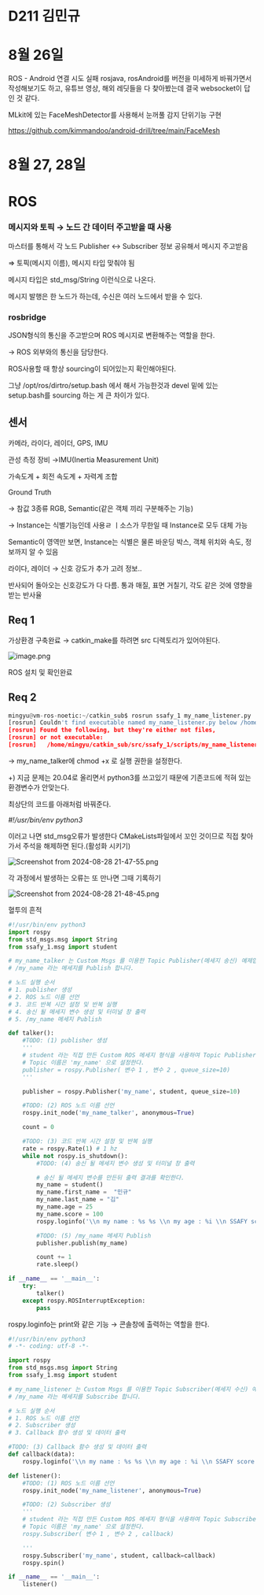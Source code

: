 # D211 김민규

# 8월 26일

ROS - Android 연결 시도 실패
rosjava, rosAndroid를 버전을 미세하게 바꿔가면서 작성해보기도 하고, 유튜브 영상, 해외 레딧들을 다 찾아봤는데 결국 websocket이 답인 것 같다.

MLkit에 있는 FaceMeshDetector를 사용해서 눈꺼풀 감지 단위기능 구현

https://github.com/kimmandoo/android-drill/tree/main/FaceMesh



# 8월 27, 28일

# ROS

### 메시지와 토픽 → 노드 간 데이터 주고받을 때 사용

마스터를 통해서 각 노드 Publisher ↔ Subscriber 정보 공유해서 메시지 주고받음

⇒ 토픽(메시지 이름), 메시지 타입 맞춰야 됨

메시지 타입은 std_msg/String 이런식으로 나온다.

메시지 발행은 한 노드가 하는데, 수신은 여러 노드에서 받을 수 있다.

### rosbridge

JSON형식의 통신을 주고받으며 ROS 메시지로 변환해주는 역할을 한다.

→ ROS 외부와의 통신을 담당한다.

ROS사용할 때 항상 sourcing이 되어있는지 확인해야된다.

그냥 /opt/ros/dirtro/setup.bash 에서 해서 가능한것과 devel 밑에 있는 setup.bash를 sourcing 하는 게 큰 차이가 있다.

## 센서

카메라, 라이다, 레이더, GPS, IMU

관성 측정 장비 →IMU(Inertia Measurement Unit)

가속도계 + 회전 속도계 + 자력계 조합

Ground Truth

→ 참값 3종류 RGB, Semantic(같은 객체 끼리 구분해주는 기능)

→ Instance는 식별기능인데 사용ㄹ ㅣ소스가 무한일 때 Instance로 모두 대체 가능

Semantic이 영역만 보면, Instance는 식별은 물론 바운딩 박스, 객체 위치와 속도, 정보까지 알 수 있음

라이다, 레이더 → 신호 강도가 추가 고려 정보..

반사되어 돌아오는 신호강도가 다 다름. 통과 매질, 표면 거칠기, 각도 같은 것에 영향을 받는 반사율

## Req 1

가상환경 구축완료 → catkin_make를 하려면 src 디렉토리가 있어야된다.

![image.png](https://prod-files-secure.s3.us-west-2.amazonaws.com/85916e9f-ea41-498b-818b-7390937a2a7b/620e4452-5e0a-4b47-a1ff-50b07ef5fcca/image.png)

ROS 설치 및 확인완료

## Req 2

```python
mingyu@vm-ros-noetic:~/catkin_sub$ rosrun ssafy_1 my_name_listener.py
[rosrun] Couldn't find executable named my_name_listener.py below /home/mingyu/catkin_sub/src/ssafy_1
[rosrun] Found the following, but they're either not files,
[rosrun] or not executable:
[rosrun]   /home/mingyu/catkin_sub/src/ssafy_1/scripts/my_name_listener.py
```

→ my_name_talker에 chmod +x 로 실행 권한을 설정한다.

+) 지금 문제는 20.04로 올리면서 python3를 쓰고있기 때문에 기존코드에 적혀 있는 환경변수가 안맞는다.

최상단의 코드를 아래처럼 바꿔준다.

*#!/usr/bin/env python3*

이러고 나면 std_msg오류가 발생한다 CMakeLists파일에서 꼬인 것이므로 직접 찾아가서 주석을 해제하면 된다.(활성화 시키기)

![Screenshot from 2024-08-28 21-47-55.png](https://prod-files-secure.s3.us-west-2.amazonaws.com/85916e9f-ea41-498b-818b-7390937a2a7b/ab535fda-1a27-48b9-9087-31b0ffbb9851/Screenshot_from_2024-08-28_21-47-55.png)

각 과정에서 발생하는 오류는 또 만나면 그때 기록하기

![Screenshot from 2024-08-28 21-48-45.png](https://prod-files-secure.s3.us-west-2.amazonaws.com/85916e9f-ea41-498b-818b-7390937a2a7b/86af2821-fac6-4292-ba29-420e44ea25ae/Screenshot_from_2024-08-28_21-48-45.png)

혈투의 흔적

```python
#!/usr/bin/env python3
import rospy
from std_msgs.msg import String
from ssafy_1.msg import student

# my_name_talker 는 Custom Msgs 를 이용한 Topic Publisher(메세지 송신) 예제입니다.
# /my_name 라는 메세지를 Publish 합니다.

# 노드 실행 순서 
# 1. publisher 생성
# 2. ROS 노드 이름 선언
# 3. 코드 반복 시간 설정 및 반복 실행
# 4. 송신 될 메세지 변수 생성 및 터미널 창 출력
# 5. /my_name 메세지 Publish

def talker():
    #TODO: (1) publisher 생성
    '''
    # student 라는 직접 만든 Custom ROS 메세지 형식을 사용하여 Topic Publisher 를 완성한다.
    # Topic 이름은 'my_name' 으로 설정한다.
    publisher = rospy.Publisher( 변수 1 , 변수 2 , queue_size=10)
    '''

    publisher = rospy.Publisher('my_name', student, queue_size=10)

    #TODO: (2) ROS 노드 이름 선언
    rospy.init_node('my_name_talker', anonymous=True)

    count = 0

    #TODO: (3) 코드 반복 시간 설정 및 반복 실행    
    rate = rospy.Rate(1) # 1 hz
    while not rospy.is_shutdown():
        #TODO: (4) 송신 될 메세지 변수 생성 및 터미널 창 출력 

        # 송신 될 메세지 변수를 만든뒤 출력 결과를 확인한다.        
        my_name = student()
        my_name.first_name =  "민규"
        my_name.last_name = "김"
        my_name.age = 25
        my_name.score = 100
        rospy.loginfo('\\n my name : %s %s \\n my age : %i \\n SSAFY score : %i', my_name.first_name,my_name.last_name,my_name.age,my_name.score)

        #TODO: (5) /my_name 메세지 Publish 
        publisher.publish(my_name)

        count += 1
        rate.sleep()

if __name__ == '__main__':
    try:
        talker()
    except rospy.ROSInterruptException:
        pass
```

rospy.loginfo는 print와 같은 기능 → 콘솔창에 출력하는 역할을 한다.

```python
#!/usr/bin/env python3
# -*- coding: utf-8 -*-

import rospy
from std_msgs.msg import String
from ssafy_1.msg import student

# my_name_listener 는 Custom Msgs 를 이용한 Topic Subscriber(메세지 수신) 예제입니다.
# /my_name 라는 메세지를 Subscribe 합니다.

# 노드 실행 순서 
# 1. ROS 노드 이름 선언
# 2. Subscriber 생성
# 3. Callback 함수 생성 및 데이터 출력

#TODO: (3) Callback 함수 생성 및 데이터 출력
def callback(data):
    rospy.loginfo('\\n my name : %s %s \\n my age : %i \\n SSAFY score : %i', data.first_name,data.last_name,data.age,data.score)

def listener():
    #TODO: (1) ROS 노드 이름 선언
    rospy.init_node('my_name_listener', anonymous=True)

    #TODO: (2) Subscriber 생성
    '''
    # student 라는 직접 만든 Custom ROS 메세지 형식을 사용하여 Topic Subscriber 를 완성한다.
    # Topic 이름은 'my_name' 으로 설정한다.
    rospy.Subscriber( 변수 1 , 변수 2 , callback)

    '''
    rospy.Subscriber('my_name', student, callback=callback)
    rospy.spin()

if __name__ == '__main__':
    listener()
```
